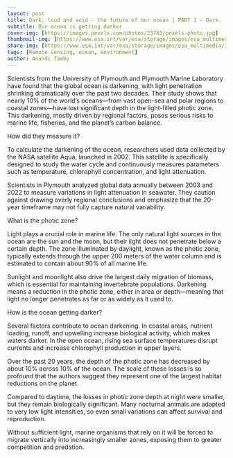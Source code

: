```yaml
---
layout: post
title: Dark, loud and acid - the future of our ocean | PART 1 - Dark.
subtitle: Our ocean is getting darker
cover-img: [https://images.pexels.com/photos/23763/pexels-photo.jpg]
thumbnail-img: [https://www.esa.int/var/esa/storage/images/esa_multimedia/images/2005/07/envisat_image_of_a_phytoplankton_bloom_in_the_baltic_sea/10027107-4-eng-GB/Envisat_image_of_a_phytoplankton_bloom_in_the_Baltic_Sea_pillars.jpg]
share-img: [https://www.esa.int/var/esa/storage/images/esa_multimedia/images/2005/07/envisat_image_of_a_phytoplankton_bloom_in_the_baltic_sea/10027107-4-eng-GB/Envisat_image_of_a_phytoplankton_bloom_in_the_Baltic_Sea_pillars.jpg]
tags: [Remote sensing, ocean, environment]
author: Anandi Tamby
---
```


Scientists from the University of Plymouth and Plymouth Marine Laboratory have found that the global ocean is darkening, with light penetration shrinking dramatically over the past two decades. Their study shows that nearly 10% of the world’s oceans—from vast open-sea and polar regions to coastal zones—have lost significant depth in the light-filled photic zone. This darkening, mostly driven by regional factors, poses serious risks to marine life, fisheries, and the planet’s carbon balance.

How did they measure it?

To calculate the darkening of the ocean, researchers used data collected by the NASA satellite Aqua, launched in 2002. This satellite is specifically designed to study the water cycle and continuously measures parameters such as temperature, chlorophyll concentration, and light attenuation.

Scientists in Plymouth analyzed global data annually between 2003 and 2022 to measure variations in light attenuation in seawater. They caution against drawing overly regional conclusions and emphasize that the 20-year timeframe may not fully capture natural variability.

What is the photic zone?

Light plays a crucial role in marine life. The only natural light sources in the ocean are the sun and the moon, but their light does not penetrate below a certain depth. The zone illuminated by daylight, known as the photic zone, typically extends through the upper 200 meters of the water column and is estimated to contain about 90% of all marine life.

Sunlight and moonlight also drive the largest daily migration of biomass, which is essential for maintaining invertebrate populations. Darkening means a reduction in the photic zone, either in area or depth—meaning that light no longer penetrates as far or as widely as it used to.

How is the ocean getting darker?

Several factors contribute to ocean darkening. In coastal areas, nutrient loading, runoff, and upwelling increase biological activity, which makes waters darker. In the open ocean, rising sea surface temperatures disrupt currents and increase chlorophyll production in upper layers.

Over the past 20 years, the depth of the photic zone has decreased by about 10% across 10% of the ocean. The scale of these losses is so profound that the authors suggest they represent one of the largest habitat reductions on the planet.

Compared to daytime, the losses in photic zone depth at night were smaller, but they remain biologically significant. Many nocturnal animals are adapted to very low light intensities, so even small variations can affect survival and reproduction.

Without sufficient light, marine organisms that rely on it will be forced to migrate vertically into increasingly smaller zones, exposing them to greater competition and predation.
